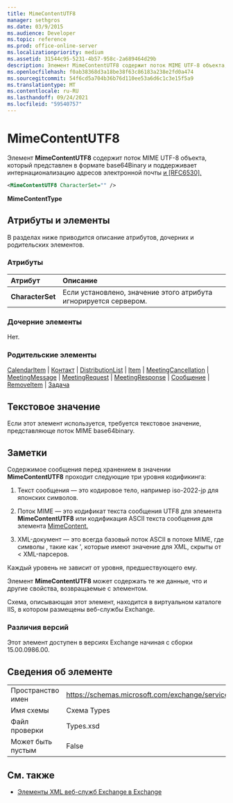 ```yaml
---
title: MimeContentUTF8
manager: sethgros
ms.date: 03/9/2015
ms.audience: Developer
ms.topic: reference
ms.prod: office-online-server
ms.localizationpriority: medium
ms.assetid: 31544c95-5231-4b57-958c-2a689464d29b
description: Элемент MimeContentUTF8 содержит поток MIME UTF-8 объекта, который представлен в формате base64Binary и поддерживает интернационализацию адресов электронной почты и [RFC6530].
ms.openlocfilehash: f0ab38368d3a18be38f63c86183a238e2fd0a474
ms.sourcegitcommit: 54f6cd5a704b36b76d110ee53a6d6c1c3e15f5a9
ms.translationtype: MT
ms.contentlocale: ru-RU
ms.lasthandoff: 09/24/2021
ms.locfileid: "59540757"
---
```

# <a name="mimecontentutf8"></a>MimeContentUTF8

Элемент **MimeContentUTF8** содержит поток MIME UTF-8 объекта, который представлен в формате base64Binary и поддерживает интернационализацию адресов электронной почты [и [RFC6530].](http://www.rfc-editor.org/rfc/rfc6530.txt)
  
```XML
<MimeContentUTF8 CharacterSet="" />
```

 **MimeContentType**
## <a name="attributes-and-elements"></a>Атрибуты и элементы

В разделах ниже приводится описание атрибутов, дочерних и родительских элементов.
  
### <a name="attributes"></a>Атрибуты

|**Атрибут**|**Описание**|
|:-----|:-----|
|**CharacterSet** <br/> |Если установлено, значение этого атрибута игнорируется сервером.  <br/> |
   
### <a name="child-elements"></a>Дочерние элементы

Нет.
  
### <a name="parent-elements"></a>Родительские элементы

[CalendarItem](calendaritem.md)  |  [Контакт](contact.md)  |  [DistributionList](distributionlist.md)  |  [Item](item.md)  |  [MeetingCancellation](meetingcancellation.md)  |  [MeetingMessage](meetingmessage.md)  |  [MeetingRequest](meetingrequest.md)  |  [MeetingResponse](meetingresponse.md)  |  [Сообщение](message-ex15websvcsotherref.md)  |  [RemoveItem](removeitem.md)  |  [Задача](task.md)
  
## <a name="text-value"></a>Текстовое значение

Если этот элемент используется, требуется текстовое значение, представляюще поток MIME base64binary.
  
## <a name="remarks"></a>Заметки

Содержимое сообщения перед хранением в значении **MimeContentUTF8** проходит следующие три уровня кодификинга: 
  
1. Текст сообщения — это кодировое тело, например iso-2022-jp для японских символов.
    
2. Поток MIME — это кодификат текста сообщения UTF8 для элемента **MimeContentUTF8** или кодификация ASCII текста сообщения для элемента [MimeContent.](mimecontent.md) 
    
3. XML-документ — это всегда базовый поток ASCII в потоке MIME, где символы , такие как ', которые имеют значение для XML, скрыты от \< XML-парсеров.
    
Каждый уровень не зависит от уровня, предшествующего ему.
  
Элемент **MimeContentUTF8** может содержать те же данные, что и другие свойства, возвращаемые с элементом. 
  
Схема, описывающая этот элемент, находится в виртуальном каталоге IIS, в котором размещены веб-службы Exchange.
  
### <a name="version-differences"></a>Различия версий

Этот элемент доступен в версиях Exchange начиная с сборки 15.00.0986.00.
  
## <a name="element-information"></a>Сведения об элементе

|||
|:-----|:-----|
|Пространство имен  <br/> |https://schemas.microsoft.com/exchange/services/2006/types  <br/> |
|Имя схемы  <br/> |Схема Types  <br/> |
|Файл проверки  <br/> |Types.xsd  <br/> |
|Может быть пустым  <br/> |False  <br/> |
   
## <a name="see-also"></a>См. также



- [Элементы XML веб-служб Exchange в Exchange](ews-xml-elements-in-exchange.md)

